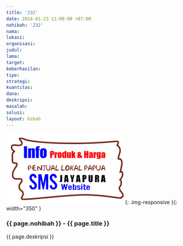 ```yaml
---
title: '232'
date: 2014-01-23 11:08:00 +07:00
nohibah: '232'
nama: 
lokasi: 
organisasi: 
judul: 
lama: 
target: 
keberhasilan: 
tipe: 
strategi: 
kuantitas: 
dana: 
deskripsi: 
masalah: 
solusi: 
layout: hibah
---
```


![232](/static/img/hibahcms/232.png){: .img-responsive }{: width="350" }

### {{ page.nohibah }} - {{ page.title }}

{{ page.deskripsi }}
